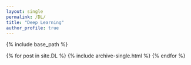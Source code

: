 ```yaml
---
layout: single
permalink: /DL/
title: "Deep Learning"
author_profile: true
---
```


{% include base_path %}


{% for post in site.DL %}
  {% include archive-single.html %}
{% endfor %}

